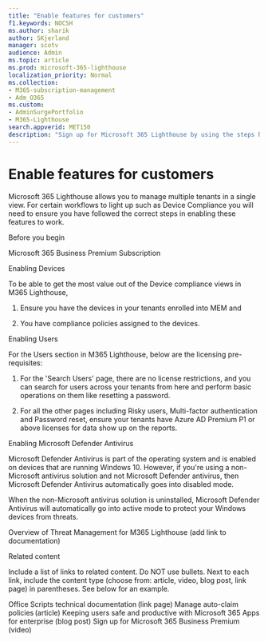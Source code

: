 ```yaml
---
title: "Enable features for customers"
f1.keywords: NOCSH
ms.author: sharik
author: SKjerland
manager: scotv
audience: Admin
ms.topic: article
ms.prod: microsoft-365-lighthouse
localization_priority: Normal
ms.collection:
- M365-subscription-management
- Adm_O365
ms.custom:
- AdminSurgePortfolio
- M365-Lighthouse                         
search.appverid: MET150
description: "Sign up for Microsoft 365 Lighthouse by using the steps here to acquire the service plan. "
---
```


# Enable features for customers

Microsoft 365 Lighthouse allows you to manage multiple tenants in a single view. For certain workflows to light up such as Device Compliance you will need to ensure you have followed the correct steps in enabling these features to work.  

Before you begin 

Microsoft 365 Business Premium Subscription 

Enabling Devices 

To be able to get the most value out of the Device compliance views in M365 Lighthouse,  

1. Ensure you have the devices in your tenants enrolled into MEM and 

2. You have compliance policies assigned to the devices.  

Enabling Users 

For the Users section in M365 Lighthouse, below are the licensing pre-requisites: 

1. For the 'Search Users' page, there are no license restrictions, and you can search for users across your tenants from here and perform basic operations on them like resetting a password. 

2. For all the other pages including Risky users, Multi-factor authentication and Password reset, ensure your tenants have Azure AD Premium P1 or above licenses for data show up on the reports. 

Enabling Microsoft Defender Antivirus  

Microsoft Defender Antivirus is part of the operating system and is enabled on devices that are running Windows 10. However, if you're using a non-Microsoft antivirus solution and not Microsoft Defender antivirus, then Microsoft Defender Antivirus automatically goes into disabled mode.  
 
When the non-Microsoft antivirus solution is uninstalled, Microsoft Defender Antivirus will automatically go into active mode to protect your Windows devices from threats.  
 

Overview of Threat Management for M365 Lighthouse (add link to documentation) 

Related content 

Include a list of links to related content. Do NOT use bullets. Next to each link, include the content type (choose from: article, video, blog post, link page) in parentheses. See below for an example. 

Office Scripts technical documentation (link page) 
Manage auto-claim policies (article) 
Keeping users safe and productive with Microsoft 365 Apps for enterprise (blog post) 
Sign up for Microsoft 365 Business Premium (video) 